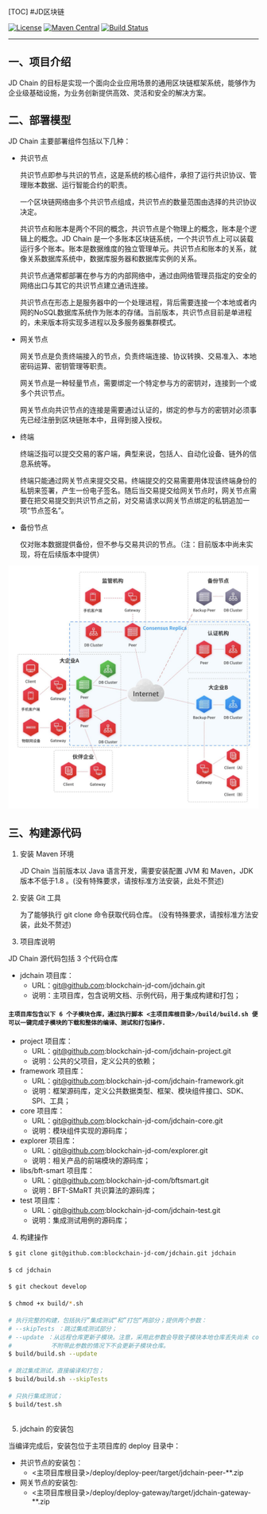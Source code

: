 [TOC]
#JD区块链

[![License](https://img.shields.io/badge/license-Apache%202-4EB1BA.svg)](https://www.apache.org/licenses/LICENSE-2.0.html)
[![Maven Central](https://maven-badges.herokuapp.com/maven-central/com.jd.blockchain/sdk-pack/badge.svg)](https://maven-badges.herokuapp.com/maven-central/com.jd.blockchain/sdk-pack/)
[![Build Status](https://travis-ci.com/blockchain-jd-com/jdchain.svg?branch=master)](https://travis-ci.org/blockchain-jd-com/jdchain)



------------------------------------------------------------------------

## 一、项目介绍
JD Chain 的目标是实现一个面向企业应用场景的通用区块链框架系统，能够作为企业级基础设施，为业务创新提供高效、灵活和安全的解决方案。


## 二、部署模型

JD Chain 主要部署组件包括以下几种：

- 共识节点
    
    共识节点即参与共识的节点，这是系统的核心组件，承担了运行共识协议、管理账本数据、运行智能合约的职责。
    
    一个区块链网络由多个共识节点组成，共识节点的数量范围由选择的共识协议决定。

    共识节点和账本是两个不同的概念，共识节点是个物理上的概念，账本是个逻辑上的概念。JD Chain 是一个多账本区块链系统，一个共识节点上可以装载运行多个账本。账本是数据维度的独立管理单元。共识节点和账本的关系，就像关系数据库系统中，数据库服务器和数据库实例的关系。

    共识节点通常都部署在参与方的内部网络中，通过由网络管理员指定的安全的网络出口与其它的共识节点建立通讯连接。

    共识节点在形态上是服务器中的一个处理进程，背后需要连接一个本地或者内网的NoSQL数据库系统作为账本的存储。当前版本，共识节点目前是单进程的，未来版本将实现多进程以及多服务器集群模式。

- 网关节点

    网关节点是负责终端接入的节点，负责终端连接、协议转换、交易准入、本地密码运算、密钥管理等职责。

    网关节点是一种轻量节点，需要绑定一个特定参与方的密钥对，连接到一个或多个共识节点。

    网关节点向共识节点的连接是需要通过认证的，绑定的参与方的密钥对必须事先已经注册到区块链账本中，且得到接入授权。

- 终端

    终端泛指可以提交交易的客户端，典型来说，包括人、自动化设备、链外的信息系统等。

    终端只能通过网关节点来提交交易。终端提交的交易需要用体现该终端身份的私钥来签署，产生一份电子签名。随后当交易提交给网关节点时，网关节点需要在把交易提交到共识节点之前，对交易请求以网关节点绑定的私钥追加一项“节点签名”。


- 备份节点

    仅对账本数据提供备份，但不参与交易共识的节点。（注：目前版本中尚未实现，将在后续版本中提供）


![](docs/images/deployment.jpg)


## 三、构建源代码

1. 安装 Maven 环境

    JD Chain 当前版本以 Java 语言开发，需要安装配置 JVM 和 Maven，JDK 版本不低于1.8 。(没有特殊要求，请按标准方法安装，此处不赘述)
 
2. 安装 Git 工具
    
    为了能够执行 git clone 命令获取代码仓库。 (没有特殊要求，请按标准方法安装，此处不赘述)
 
3. 项目库说明

JD Chain 源代码包括 3 个代码仓库

- jdchain 项目库：
  - URL：git@github.com:blockchain-jd-com/jdchain.git
  - 说明：主项目库，包含说明文档、示例代码，用于集成构建和打包；   
  
 #### `主项目库包含以下 6 个子模块仓库，通过执行脚本 <主项目库根目录>/build/build.sh 便可以一键完成子模块的下载和整体的编译、测试和打包操作.`

- project 项目库：
  - URL：git@github.com:blockchain-jd-com/jdchain-project.git
  - 说明：公共的父项目，定义公共的依赖；
- framework 项目库：
  - URL：git@github.com:blockchain-jd-com/jdchain-framework.git
  - 说明：框架源码库，定义公共数据类型、框架、模块组件接口、SDK、SPI、工具；
- core 项目库：
  - URL：git@github.com:blockchain-jd-com/jdchain-core.git
  - 说明：模块组件实现的源码库；
- explorer 项目库：
  - URL：git@github.com:blockchain-jd-com/explorer.git
  - 说明：相关产品的前端模块的源码库；
- libs/bft-smart 项目库：
  - URL：git@github.com:blockchain-jd-com/bftsmart.git
  - 说明：BFT-SMaRT 共识算法的源码库；
- test 项目库：
  - URL：git@github.com:blockchain-jd-com/jdchain-test.git
  - 说明：集成测试用例的源码库；


4. 构建操作


```sh
$ git clone git@github.com:blockchain-jd-com/jdchain.git jdchain

$ cd jdchain

$ git checkout develop

$ chmod +x build/*.sh

# 执行完整的构建，包括执行”集成测试“和”打包“两部分；提供两个参数：
# --skipTests ：跳过集成测试部分； 
# --update ：从远程仓库更新子模块。注意，采用此参数会导致子模块本地仓库丢失尚未 commit 的代码。
#           不附带此参数的情况下不会更新子模块仓库。
$ build/build.sh --update

# 跳过集成测试，直接编译和打包；
$ build/build.sh --skipTests

# 只执行集成测试；
$ build/test.sh
    
```

5.  jdchain 的安装包

当编译完成后，安装包位于主项目库的 deploy 目录中：

- 共识节点的安装包：
  -  <主项目库根目录>/deploy/deploy-peer/target/jdchain-peer-**.zip
- 网关节点的安装包:
  -  <主项目库根目录>/deploy/deploy-gateway/target/jdchain-gateway-**.zip